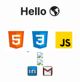 <h1 align="center">
  Hello 🌎 
</h1>

<!--Languages-->

<div align="center">
<a href = "https://developer.mozilla.org/pt-BR/docs/Web/HTML" target ="_blank"> <img src = "images/languages/html.png" width =60px alt =  "HTML" /> </a>
<img src = "images/languages/css.png" width = 60px alt = "CSS" />
<img src = "images/languages/js.png" alt ="JavaScript" width = 60px />
</div>

<!--Languages-->

<!--Github stats-->

<div align = "center">
<img width = 400px src = "https://github-readme-stats.vercel.app/api?username=adynanaraujo&theme=graywhite&show_icons=true"/>
</div>

<!--Github stats-->

<!--Most Used Languages-->

<div align = center>
<img width = 400px src = "https://github-readme-stats.vercel.app/api/top-langs/?username=adynanaraujo&layout=compact"/>
</div>

<!--Most Used Languages-->

<!--Contact me -->

<div align="center">
  <a href="https://linkedin.com/in/adynan-araújo-2a3213231"><img src="images/connect/in.png" width = 25px/></a>&nbsp;&nbsp;&nbsp;
  <a href="mailto:adynan268@gmail.com"><img src="images/connect/gmail.png" alt="email" width = 25px/></a>
</div>

<!--Contact me -->
